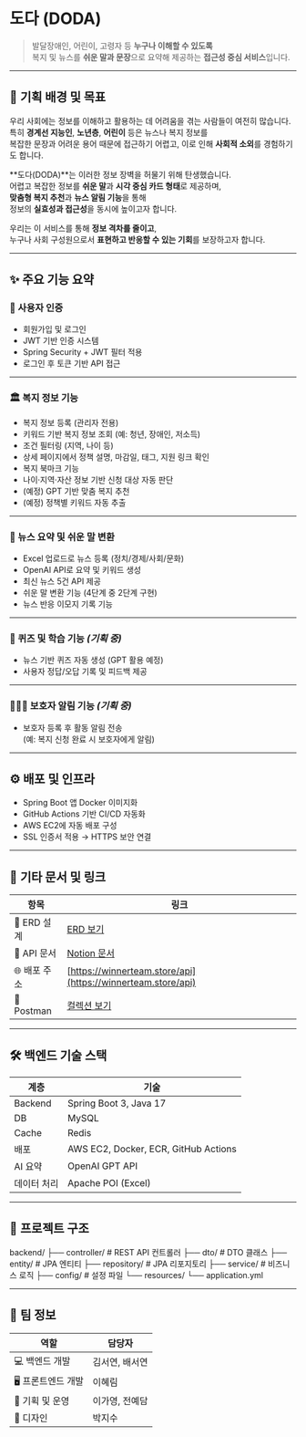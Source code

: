 # 도다 (DODA)

> 발달장애인, 어린이, 고령자 등 **누구나 이해할 수 있도록**  
> 복지 및 뉴스를 **쉬운 말과 문장**으로 요약해 제공하는 **접근성 중심 서비스**입니다.

---

## 🎯 기획 배경 및 목표

우리 사회에는 정보를 이해하고 활용하는 데 어려움을 겪는 사람들이 여전히 많습니다.  
특히 **경계선 지능인**, **노년층**, **어린이** 등은 뉴스나 복지 정보를  
복잡한 문장과 어려운 용어 때문에 접근하기 어렵고, 이로 인해 **사회적 소외**를 경험하기도 합니다.

**도다(DODA)**는 이러한 정보 장벽을 허물기 위해 탄생했습니다.  
어렵고 복잡한 정보를 **쉬운 말**과 **시각 중심 카드 형태**로 제공하며,  
**맞춤형 복지 추천**과 **뉴스 알림 기능**을 통해  
정보의 **실효성과 접근성**을 동시에 높이고자 합니다.

우리는 이 서비스를 통해 **정보 격차를 줄이고**,  
누구나 사회 구성원으로서 **표현하고 반응할 수 있는 기회**를 보장하고자 합니다.

---

## ✨ 주요 기능 요약

### 🔐 사용자 인증
- 회원가입 및 로그인  
- JWT 기반 인증 시스템  
- Spring Security + JWT 필터 적용  
- 로그인 후 토큰 기반 API 접근  

---

### 🏛️ 복지 정보 기능
- 복지 정보 등록 (관리자 전용)  
- 키워드 기반 복지 정보 조회 (예: 청년, 장애인, 저소득)  
- 조건 필터링 (지역, 나이 등)  
- 상세 페이지에서 정책 설명, 마감일, 태그, 지원 링크 확인  
- 복지 북마크 기능  
- 나이·지역·자산 정보 기반 신청 대상 자동 판단  
- (예정) GPT 기반 맞춤 복지 추천  
- (예정) 정책별 키워드 자동 추출  

---

### 📰 뉴스 요약 및 쉬운 말 변환
- Excel 업로드로 뉴스 등록 (정치/경제/사회/문화)  
- OpenAI API로 요약 및 키워드 생성  
- 최신 뉴스 5건 API 제공  
- 쉬운 말 변환 기능 (4단계 중 2단계 구현)  
- 뉴스 반응 이모지 기록 기능  

---

### 🧠 퀴즈 및 학습 기능 *(기획 중)*
- 뉴스 기반 퀴즈 자동 생성 (GPT 활용 예정)  
- 사용자 정답/오답 기록 및 피드백 제공  

---

### 👨‍👩‍👧 보호자 알림 기능 *(기획 중)*
- 보호자 등록 후 활동 알림 전송  
  (예: 복지 신청 완료 시 보호자에게 알림)  

---

## ⚙️ 배포 및 인프라
- Spring Boot 앱 Docker 이미지화  
- GitHub Actions 기반 CI/CD 자동화  
- AWS EC2에 자동 배포 구성  
- SSL 인증서 적용 → HTTPS 보안 연결  

---

## 🔗 기타 문서 및 링크

| 항목 | 링크 |
|------|------|
| 📘 ERD 설계 | [ERD 보기](https://dbdiagram.io/d/68886304cca18e685c2d9058) |
| 🧪 API 문서 | [Notion 문서](https://www.notion.so/23f41e94a638812299dbe720c1f0e95f?v=23f41e94a6388165ab6c000c52c7c3f2&source=copy_link) |
| 🌐 배포 주소 | [https://winnerteam.store/api](https://winnerteam.store/api) |
| 📮 Postman | [컬렉션 보기](https://www.postman.com/backend-team-b/winnerteam/collection/tlsxg3u/?action=share&source=copy-link&creator=46095284) |

---

## 🛠️ 백엔드 기술 스택

| 계층 | 기술 |
|------|------|
| Backend | Spring Boot 3, Java 17 |
| DB | MySQL |
| Cache | Redis |
| 배포 | AWS EC2, Docker, ECR, GitHub Actions |
| AI 요약 | OpenAI GPT API |
| 데이터 처리 | Apache POI (Excel) |

---

## 📁 프로젝트 구조
backend/
├── controller/       # REST API 컨트롤러
├── dto/              # DTO 클래스
├── entity/           # JPA 엔티티
├── repository/       # JPA 리포지토리
├── service/          # 비즈니스 로직
├── config/           # 설정 파일
└── resources/
└── application.yml

---

## 👥 팀 정보

| 역할 | 담당자 |
|------|--------|
| 💻 백엔드 개발 | 김서연, 배서연 |
| 🖥️ 프론트엔드 개발 | 이혜림 |
| 📝 기획 및 운영 | 이가영, 전예담 |
| 🎨 디자인 | 박지수 |
